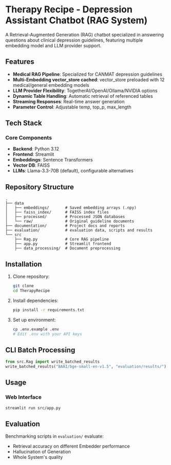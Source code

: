 # Therapy Recipe - Depression Assistant Chatbot (RAG System)

A Retrieval-Augmented Generation (RAG) chatbot specialized in answering questions about clinical depression guidelines, featuring multiple embedding model and LLM provider support.

## Features

- **Medical RAG Pipeline**: Specialized for CANMAT depression guidelines
- **Multi-Embedding vector_store cached**: vector_store preloaded with 12 medical/general embedding models
- **LLM Provider Flexibility**: TogetherAI/OpenAI/Ollama/NVIDIA options
- **Dynamic Table Handling**: Automatic retrieval of referenced tables
- **Streaming Responses**: Real-time answer generation
- **Parameter Control**: Adjustable temp, top_p, max_length

## Tech Stack

### Core Components
- **Backend**: Python 3.12
- **Frontend**: Streamlit
- **Embeddings**: Sentence Transformers
- **Vector DB**: FAISS
- **LLMs**: Llama-3.3-70B (default), configurable alternatives

## Repository Structure
```
.
├── data
│   ├── embeddings/       # Saved embedding arrays (.npy)
│   ├── faiss_index/      # FAISS index files
│   ├── processed/        # Processed JSON databases
│   └── raw/              # Original guideline documents
├── documentation/        # Project docs and reports
├── evaluation/           # evaluation data, scripts and results
└── src
    ├── Rag.py            # Core RAG pipeline
    ├── app.py            # Streamlit frontend
    ├── data_processing/  # Document preprocessing
```

## Installation

1. Clone repository:
   ```bash
   git clone 
   cd TherapyRecipe
   ```

2. Install dependencies:
   ```bash
   pip install -r requirements.txt
   ```

3. Set up environment:
   ```bash
   cp .env.example .env
   # Edit .env with your API keys
   ```

## CLI Batch Processing
```python
from src.Rag import write_batched_results
write_batched_results("BAAI/bge-small-en-v1.5", "evaluation/results/")
```

## Usage

### Web Interface
```bash
streamlit run src/app.py
```

## Evaluation

Benchmarking scripts in `evaluation/` evaluate:
- Retrieval accuracy on different Embedder performance
- Hallucination of Generation
- Whole System's quality
